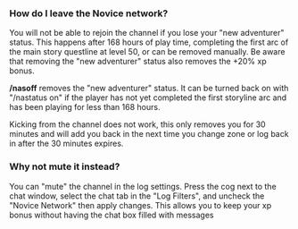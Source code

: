 ### How do I leave the Novice network?

You will not be able to rejoin the channel if you lose your "new adventurer" status. This happens after 168 hours of play time, completing the first arc of the main story questline at level 50, or can be removed manually. Be aware that removing the "new adventurer" status also removes the +20% xp bonus.

**/nasoff** removes the "new adventurer" status. It can be turned back on with "/nastatus on" if the player has not yet completed the first storyline arc and has been playing for less than 168 hours.

Kicking from the channel does not work, this only removes you for 30 minutes and will add you back in the next time you change zone or log back in after the 30 minutes expires.

### Why not mute it instead?

You can "mute" the channel in the log settings. Press the cog next to the chat window, select the chat tab in the "Log Filters", and uncheck the "Novice Network" then apply changes. This allows you to keep your xp bonus without having the chat box filled with messages